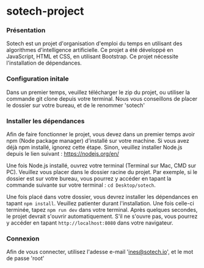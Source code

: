 # sotech-project

### Présentation

Sotech est un projet d'organisation d'emploi du temps en utilisant des algorithmes d'intelligence artificielle. Ce projet a été développé en JavaScript, HTML et CSS, en utilisant Bootstrap. Ce projet nécessite l'installation de dépendances.

### Configuration initale

Dans un premier temps, veuillez télécharger le zip du projet, ou utiliser la commande git clone depuis votre terminal. Nous vous conseillons de placer le dossier sur votre bureau, et de le renommer 'sotech'

### Installer les dépendances

Afin de faire fonctionner le projet, vous devez dans un premier temps avoir npm (Node package manager) d'installé sur votre machine. Si vous avez déjà npm installé, ignorez cette étape. Sinon, veuillez installer Node.js depuis le lien suivant :  https://nodejs.org/en/

Une fois Node.js installé, ouvrez votre terminal (Terminal sur Mac, CMD sur PC). Veuillez vous placer dans le dossier racine du projet. Par exemple, si le dossier est sur votre bureau, vous pourrez y accéder en tapant la commande suivante sur votre terminal : `cd Desktop/sotech`.

Une fois placé dans votre dossier, vous devrez installer les dépendances en tapant `npm install`. Veuillez patienter durant l'installation. Une fois celle-ci terminée, tapez `npm run dev` dans votre terminal. Après quelques secondes, le projet devrait s'ouvrir automatiquement. S'il ne s'ouvre pas, vous pourrez y accéder en tapant `http://localhost:8080` dans votre navigateur. 

### Connexion

Afin de vous connecter, utilisez l'adesse e-mail 'ines@sotech.io', et le mot de passe 'root'


